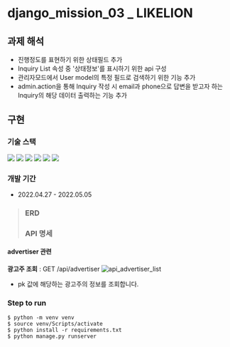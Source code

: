 # django_mission_03 _ LIKELION

## 과제 해석
- 진행정도를 표현하기 위한 상태필드 추가
- Inquiry List 속성 중 '상태정보'를 표시하기 위한 api 구성
- 관리자모드에서 User model의 특정 필드로 검색하기 위한 기능 추가
- admin.action을 통해 Inquiry 작성 시 email과 phone으로 답변을 받고자 하는 Inquiry의 해당 데이터 출력하는 기능 추가

## 구현

### 기술 스택
<img src="https://img.shields.io/badge/Python-3776AB?style=flat-square&logo=Python&logoColor=white"/> <img src="https://img.shields.io/badge/Django-092E20?style=flat-square&logo=Django&logoColor=white"/> <img src="https://img.shields.io/badge/SQLite-003B57?style=flat-square&logo=SQLite&logoColor=white"/> <img src="https://img.shields.io/badge/PyCharm-000000?style=flat-square&logo=PyCharm&logoColor=white"/> <img src="https://img.shields.io/badge/VSCode-007ACC?style=flat-square&logo=Visual Studio Code&logoColor=white"/> <img src="https://img.shields.io/badge/Docker-2496ED?style=flat-square&logo=Docker&logoColor=white"/>

### 개발 기간
- 2022.04.27 - 2022.05.05

> ### ERD
> 
> ### API 명세
#### advertiser 관련
**광고주 조회** : GET /api/advertiser
<img src="./source/madup_api_advertiser_list.png" alt="api_advertiser_list"/>

- pk 값에 해당하는 광고주의 정보를 조회합니다.

### Step to run
```
$ python -m venv venv
$ source venv/Scripts/activate
$ python install -r requirements.txt
$ python manage.py runserver
```
